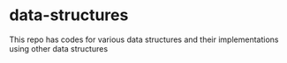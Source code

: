 # data-structures
This repo has codes for various data structures and their implementations using other data structures
